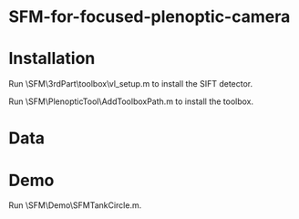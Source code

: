 # SFM-for-focused-plenoptic-camera

# Installation
Run \SFM\3rdPart\toolbox\vl_setup.m to install the SIFT detector.

Run \SFM\PlenopticTool\AddToolboxPath.m  to install the toolbox.

# Data


# Demo 
Run \SFM\Demo\SFMTankCircle.m.
